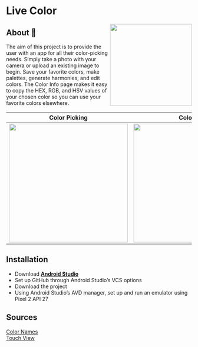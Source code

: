 # Live Color 

<img align="right" height="222" width="222" src="https://github.com/TheBrows/LiveColor/blob/master/app/src/main/res/drawable/livecolor_logo.png">

## About 🌈

The aim of this project is to provide the user with an app for all their color-picking needs. Simply take a photo with your camera or upload an existing image to begin. Save your favorite colors, make palettes, generate harmonies, and edit colors. The Color Info page makes it easy to copy the HEX, RGB, and HSV values of your chosen color so you can use your favorite colors elsewhere. 

Color Picking              | Color Info                | Harmonies                |
:-------------------------:|:-------------------------:|:-------------------------:
<img height="322" src="https://github.com/TheBrows/LiveColor/blob/Gabby/color_picker.gif">  | <img height="322" src="https://github.com/TheBrows/LiveColor/blob/Gabby/color_info.png"> | <img height="322" src="https://github.com/TheBrows/LiveColor/blob/Gabby/harmonies.png">

## Installation

- Download **[Android Studio](https://developer.android.com/studio)**
- Set up GitHub through Android Studio’s VCS options
- Download the project
- Using Android Studio’s AVD manager, set up and run an emulator using Pixel 2 API 27

## Sources
[Color Names](https://github.com/meodai/color-names#about-)  
[Touch View](https://github.com/MikeOrtiz/TouchImageView)

